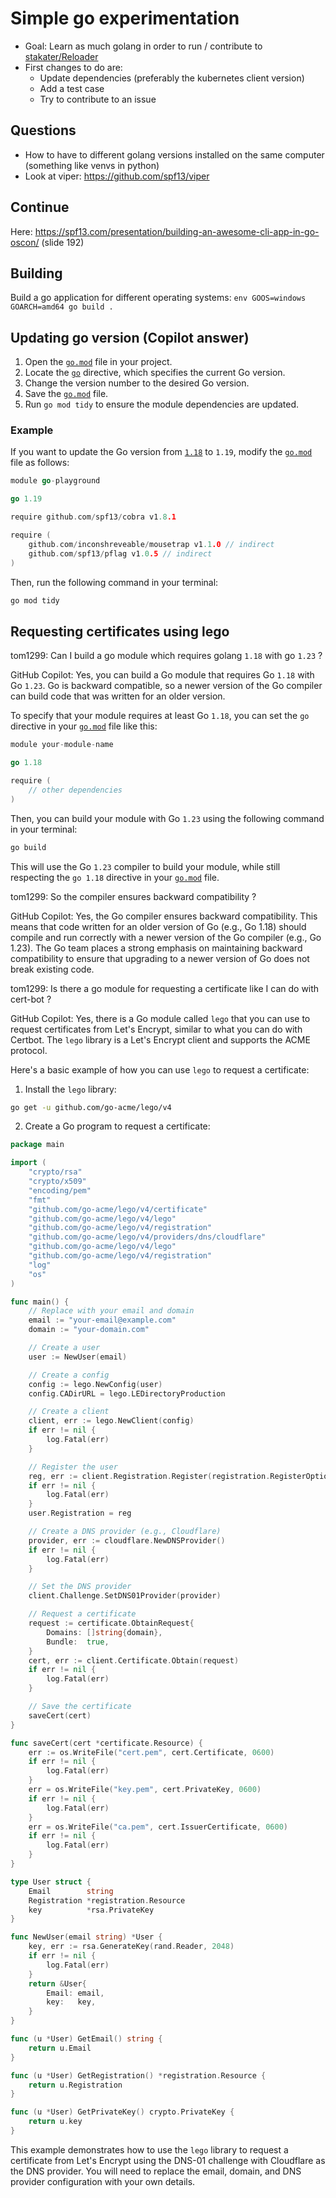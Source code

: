 # Simple go experimentation
* Goal: Learn as much golang in order to run / contribute to [stakater/Reloader](https://github.com/stakater/Reloader)
* First changes to do are:
    * Update dependencies (preferably the kubernetes client version)
    * Add a test case
    * Try to contribute to an issue

## Questions
* How to have to different golang versions installed on the same computer (something like venvs in python)
* Look at viper: https://github.com/spf13/viper

## Continue
Here: https://spf13.com/presentation/building-an-awesome-cli-app-in-go-oscon/ (slide 192)

## Building
Build a go application for different operating systems: `env GOOS=windows GOARCH=amd64 go build .`

## Updating go version (Copilot answer)

1. Open the [`go.mod`](command:_github.copilot.openRelativePath?%5B%7B%22scheme%22%3A%22file%22%2C%22authority%22%3A%22%22%2C%22path%22%3A%22%2Fhome%2Ftom1299%2Fgit%2Fgithub%2Fgo-playground%2Fgo.mod%22%2C%22query%22%3A%22%22%2C%22fragment%22%3A%22%22%7D%5D "/home/tom1299/git/github/go-playground/go.mod") file in your project.
2. Locate the [`go`](command:_github.copilot.openSymbolFromReferences?%5B%22go%22%2C%5B%7B%22uri%22%3A%7B%22%24mid%22%3A1%2C%22fsPath%22%3A%22%2Fhome%2Ftom1299%2Fgit%2Fgithub%2Fgo-playground%2Fgo.mod%22%2C%22external%22%3A%22file%3A%2F%2F%2Fhome%2Ftom1299%2Fgit%2Fgithub%2Fgo-playground%2Fgo.mod%22%2C%22path%22%3A%22%2Fhome%2Ftom1299%2Fgit%2Fgithub%2Fgo-playground%2Fgo.mod%22%2C%22scheme%22%3A%22file%22%7D%2C%22pos%22%3A%7B%22line%22%3A0%2C%22character%22%3A7%7D%7D%5D%5D "Go to definition") directive, which specifies the current Go version.
3. Change the version number to the desired Go version.
4. Save the [`go.mod`](command:_github.copilot.openRelativePath?%5B%7B%22scheme%22%3A%22file%22%2C%22authority%22%3A%22%22%2C%22path%22%3A%22%2Fhome%2Ftom1299%2Fgit%2Fgithub%2Fgo-playground%2Fgo.mod%22%2C%22query%22%3A%22%22%2C%22fragment%22%3A%22%22%7D%5D "/home/tom1299/git/github/go-playground/go.mod") file.
5. Run `go mod tidy` to ensure the module dependencies are updated.

### Example

If you want to update the Go version from [`1.18`](command:_github.copilot.openSymbolFromReferences?%5B%221.18%22%2C%5B%7B%22uri%22%3A%7B%22%24mid%22%3A1%2C%22fsPath%22%3A%22%2Fhome%2Ftom1299%2Fgit%2Fgithub%2Fgo-playground%2Fgo.mod%22%2C%22external%22%3A%22file%3A%2F%2F%2Fhome%2Ftom1299%2Fgit%2Fgithub%2Fgo-playground%2Fgo.mod%22%2C%22path%22%3A%22%2Fhome%2Ftom1299%2Fgit%2Fgithub%2Fgo-playground%2Fgo.mod%22%2C%22scheme%22%3A%22file%22%7D%2C%22pos%22%3A%7B%22line%22%3A2%2C%22character%22%3A3%7D%7D%5D%5D "Go to definition") to `1.19`, modify the [`go.mod`](command:_github.copilot.openRelativePath?%5B%7B%22scheme%22%3A%22file%22%2C%22authority%22%3A%22%22%2C%22path%22%3A%22%2Fhome%2Ftom1299%2Fgit%2Fgithub%2Fgo-playground%2Fgo.mod%22%2C%22query%22%3A%22%22%2C%22fragment%22%3A%22%22%7D%5D "/home/tom1299/git/github/go-playground/go.mod") file as follows:

```go
module go-playground

go 1.19

require github.com/spf13/cobra v1.8.1

require (
	github.com/inconshreveable/mousetrap v1.1.0 // indirect
	github.com/spf13/pflag v1.0.5 // indirect
)
```

Then, run the following command in your terminal:

```sh
go mod tidy
```

## Requesting certificates using lego

tom1299: Can I build a go module which requires golang `1.18` with go `1.23` ?

GitHub Copilot: Yes, you can build a Go module that requires Go `1.18` with Go `1.23`. Go is backward compatible, so a newer version of the Go compiler can build code that was written for an older version.

To specify that your module requires at least Go `1.18`, you can set the `go` directive in your [`go.mod`](command:_github.copilot.openRelativePath?%5B%7B%22scheme%22%3A%22file%22%2C%22authority%22%3A%22%22%2C%22path%22%3A%22%2Fhome%2Ftom1299%2Fgit%2Fgithub%2FReloader-fork%2Fgo.mod%22%2C%22query%22%3A%22%22%2C%22fragment%22%3A%22%22%7D%5D "/home/tom1299/git/github/Reloader-fork/go.mod") file like this:

```go
module your-module-name

go 1.18

require (
    // other dependencies
)
```

Then, you can build your module with Go `1.23` using the following command in your terminal:

```sh
go build
```

This will use the Go `1.23` compiler to build your module, while still respecting the `go 1.18` directive in your [`go.mod`](command:_github.copilot.openRelativePath?%5B%7B%22scheme%22%3A%22file%22%2C%22authority%22%3A%22%22%2C%22path%22%3A%22%2Fhome%2Ftom1299%2Fgit%2Fgithub%2FReloader-fork%2Fgo.mod%22%2C%22query%22%3A%22%22%2C%22fragment%22%3A%22%22%7D%5D "/home/tom1299/git/github/Reloader-fork/go.mod") file.

tom1299: So the compiler ensures backward compatibility ?

GitHub Copilot: Yes, the Go compiler ensures backward compatibility. This means that code written for an older version of Go (e.g., Go 1.18) should compile and run correctly with a newer version of the Go compiler (e.g., Go 1.23). The Go team places a strong emphasis on maintaining backward compatibility to ensure that upgrading to a newer version of Go does not break existing code.

tom1299: Is there a go module for requesting a certificate like I can do with cert-bot ? 

GitHub Copilot: Yes, there is a Go module called `lego` that you can use to request certificates from Let's Encrypt, similar to what you can do with Certbot. The `lego` library is a Let's Encrypt client and supports the ACME protocol.

Here's a basic example of how you can use `lego` to request a certificate:

1. Install the `lego` library:

```sh
go get -u github.com/go-acme/lego/v4
```

2. Create a Go program to request a certificate:

```go
package main

import (
    "crypto/rsa"
    "crypto/x509"
    "encoding/pem"
    "fmt"
    "github.com/go-acme/lego/v4/certificate"
    "github.com/go-acme/lego/v4/lego"
    "github.com/go-acme/lego/v4/registration"
    "github.com/go-acme/lego/v4/providers/dns/cloudflare"
    "github.com/go-acme/lego/v4/lego"
    "github.com/go-acme/lego/v4/registration"
    "log"
    "os"
)

func main() {
    // Replace with your email and domain
    email := "your-email@example.com"
    domain := "your-domain.com"

    // Create a user
    user := NewUser(email)

    // Create a config
    config := lego.NewConfig(user)
    config.CADirURL = lego.LEDirectoryProduction

    // Create a client
    client, err := lego.NewClient(config)
    if err != nil {
        log.Fatal(err)
    }

    // Register the user
    reg, err := client.Registration.Register(registration.RegisterOptions{TermsOfServiceAgreed: true})
    if err != nil {
        log.Fatal(err)
    }
    user.Registration = reg

    // Create a DNS provider (e.g., Cloudflare)
    provider, err := cloudflare.NewDNSProvider()
    if err != nil {
        log.Fatal(err)
    }

    // Set the DNS provider
    client.Challenge.SetDNS01Provider(provider)

    // Request a certificate
    request := certificate.ObtainRequest{
        Domains: []string{domain},
        Bundle:  true,
    }
    cert, err := client.Certificate.Obtain(request)
    if err != nil {
        log.Fatal(err)
    }

    // Save the certificate
    saveCert(cert)
}

func saveCert(cert *certificate.Resource) {
    err := os.WriteFile("cert.pem", cert.Certificate, 0600)
    if err != nil {
        log.Fatal(err)
    }
    err = os.WriteFile("key.pem", cert.PrivateKey, 0600)
    if err != nil {
        log.Fatal(err)
    }
    err = os.WriteFile("ca.pem", cert.IssuerCertificate, 0600)
    if err != nil {
        log.Fatal(err)
    }
}

type User struct {
    Email        string
    Registration *registration.Resource
    key          *rsa.PrivateKey
}

func NewUser(email string) *User {
    key, err := rsa.GenerateKey(rand.Reader, 2048)
    if err != nil {
        log.Fatal(err)
    }
    return &User{
        Email: email,
        key:   key,
    }
}

func (u *User) GetEmail() string {
    return u.Email
}

func (u *User) GetRegistration() *registration.Resource {
    return u.Registration
}

func (u *User) GetPrivateKey() crypto.PrivateKey {
    return u.key
}
```

This example demonstrates how to use the `lego` library to request a certificate from Let's Encrypt using the DNS-01 challenge with Cloudflare as the DNS provider. You will need to replace the email, domain, and DNS provider configuration with your own details.